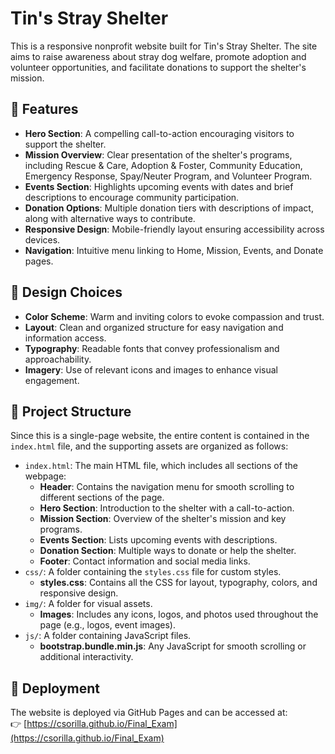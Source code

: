 # Tin's Stray Shelter 

This is a responsive nonprofit website built for Tin's Stray Shelter. The site aims to raise awareness about stray dog welfare, promote adoption and volunteer opportunities, and facilitate donations to support the shelter's mission.

## 🌟 Features

- **Hero Section**: A compelling call-to-action encouraging visitors to support the shelter.
- **Mission Overview**: Clear presentation of the shelter's programs, including Rescue & Care, Adoption & Foster, Community Education, Emergency Response, Spay/Neuter Program, and Volunteer Program.
- **Events Section**: Highlights upcoming events with dates and brief descriptions to encourage community participation.
- **Donation Options**: Multiple donation tiers with descriptions of impact, along with alternative ways to contribute.
- **Responsive Design**: Mobile-friendly layout ensuring accessibility across devices.
- **Navigation**: Intuitive menu linking to Home, Mission, Events, and Donate pages.

## 🎨 Design Choices

- **Color Scheme**: Warm and inviting colors to evoke compassion and trust.
- **Layout**: Clean and organized structure for easy navigation and information access.
- **Typography**: Readable fonts that convey professionalism and approachability.
- **Imagery**: Use of relevant icons and images to enhance visual engagement.
  
## 📁 Project Structure
Since this is a single-page website, the entire content is contained in the `index.html` file, and the supporting assets are organized as follows:
- `index.html`: The main HTML file, which includes all sections of the webpage:
  - **Header**: Contains the navigation menu for smooth scrolling to different sections of the page.
  - **Hero Section**: Introduction to the shelter with a call-to-action.
  - **Mission Section**: Overview of the shelter's mission and key programs.
  - **Events Section**: Lists upcoming events with descriptions.
  - **Donation Section**: Multiple ways to donate or help the shelter.
  - **Footer**: Contact information and social media links.
- `css/`: A folder containing the `styles.css` file for custom styles.
  - **styles.css**: Contains all the CSS for layout, typography, colors, and responsive design.
- `img/`: A folder for visual assets.
  - **Images**: Includes any icons, logos, and photos used throughout the page (e.g., logos, event images).
- `js/`: A folder containing JavaScript files.
  - **bootstrap.bundle.min.js**: Any JavaScript for smooth scrolling or additional interactivity.


## 🚀 Deployment

The website is deployed via GitHub Pages and can be accessed at:  
👉 [https://csorilla.github.io/Final_Exam](https://csorilla.github.io/Final_Exam)
